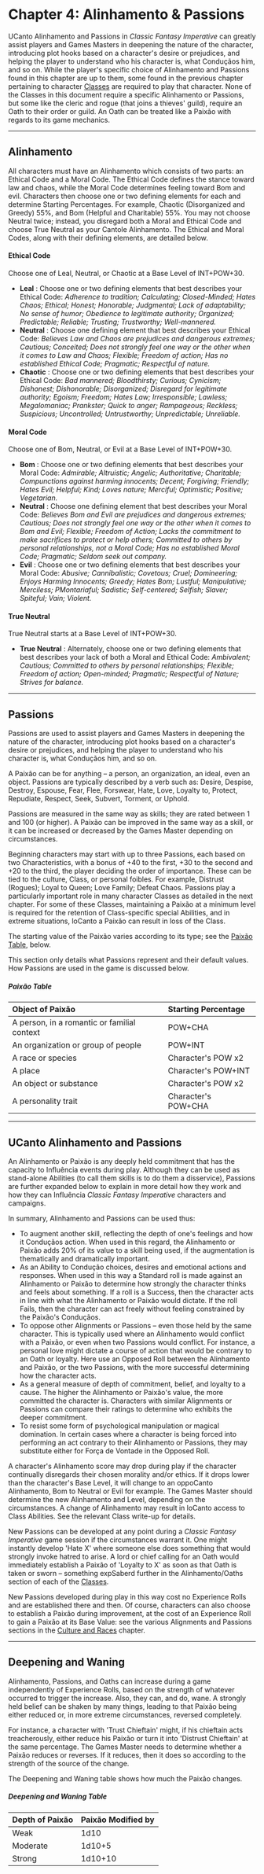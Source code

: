 # Chapter 4: Alinhamento & Passions

UCanto Alinhamento and Passions in _Classic Fantasy Imperative_ can greatly assist players and Games Masters in deepening the nature of the character, introducing plot hooks based on a character's desire or prejudices, and helping the player to understand who his character is, what Conduçãos him, and so on. While the player's specific choice of Alinhamento and Passions found in this chapter are up to them, some found in the previous chapter pertaining to character [Classes](0003_Classes.md) are required to play that character. None of the Classes in this document require a specific Alinhamento or Passions, but some like the cleric and rogue (that joins a thieves' guild), require an Oath to their order or guild. An Oath can be treated like a Paixão with regards to its game mechanics.

---
## Alinhamento

All characters must have an Alinhamento which consists of two parts: an Ethical Code and a Moral Code. The Ethical Code defines the stance toward law and chaos, while the Moral Code determines feeling toward Bom and evil. Characters then choose one or two defining elements for each and determine Starting Percentages. For example, Chaotic (Disorganized and Greedy) 55%, and Bom (Helpful and Charitable) 55%. You may not choose Neutral twice; instead, you disregard both a Moral and Ethical Code and choose True Neutral as your Cantole Alinhamento. The Ethical and Moral Codes, along with their defining elements, are detailed below.

#### Ethical Code

Choose one of Leal, Neutral, or Chaotic at a Base Level of INT+POW+30.

- **Leal** : Choose one or two defining elements that best describes your Ethical Code: _Adherence to tradition; Calculating; Closed-Minded; Hates Chaos; Ethical; Honest; Honorable; Judgmental; Lack of adaptability; No sense of humor; Obedience to legitimate authority; Organized; Predictable; Reliable; Trusting; Trustworthy; Well-mannered._
- **Neutral** : Choose one defining element that best describes your Ethical Code: _Believes Law and Chaos are prejudices and dangerous extremes; Cautious; Conceited; Does not strongly feel one way or the other when it comes to Law and Chaos; Flexible; Freedom of action; Has no established Ethical Code; Pragmatic; Respectful of nature._
- **Chaotic** : Choose one or two defining elements that best describes your Ethical Code: _Bad mannered; Bloodthirsty; Curious; Cynicism; Dishonest; Dishonorable; Disorganized; Disregard for legitimate authority; Egoism; Freedom; Hates Law; Irresponsible; Lawless; Megalomaniac; Prankster; Quick to anger; Rampageous; Reckless; Suspicious; Uncontrolled; Untrustworthy; Unpredictable; Unreliable._

#### Moral Code

Choose one of Bom, Neutral, or Evil at a Base Level of INT+POW+30.

- **Bom** : Choose one or two defining elements that best describes your Moral Code: _Admirable; Altruistic; Angelic; Authoritative; Charitable; Compunctions against harming innocents; Decent; Forgiving; Friendly; Hates Evil; Helpful; Kind; Loves nature; Merciful; Optimistic; Positive; Vegetarian._
- **Neutral** : Choose one defining element that best describes your Moral Code: _Believes Bom and Evil are prejudices and dangerous extremes; Cautious; Does not strongly feel one way or the other when it comes to Bom and Evil; Flexible; Freedom of Action; Lacks the commitment to make sacrifices to protect or help others; Committed to others by personal relationships, not a Moral Code; Has no established Moral Code; Pragmatic; Seldom seek out company._
- **Evil** : Choose one or two defining elements that best describes your Moral Code: _Abusive; Cannibalistic; Covetous; Cruel; Domineering; Enjoys Harming Innocents; Greedy; Hates Bom; Lustful; Manipulative; Merciless; PMontariaful; Sadistic; Self-centered; Selfish; Slaver; Spiteful; Vain; Violent._

#### True Neutral

True Neutral starts at a Base Level of INT+POW+30.

- **True Neutral** : Alternately, choose one or two defining elements that best describes your lack of both a Moral and Ethical Code: _Ambivalent; Cautious; Committed to others by personal relationships; Flexible; Freedom of action; Open-minded; Pragmatic; Respectful of Nature; Strives for balance._

---
## Passions

Passions are used to assist players and Games Masters in deepening the nature of the character, introducing plot hooks based on a character's desire or prejudices, and helping the player to understand who his character is, what Conduçãos him, and so on.

A Paixão can be for anything – a person, an organization, an ideal, even an object. Passions are typically described by a verb such as: Desire, Despise, Destroy, Espouse, Fear, Flee, Forswear, Hate, Love, Loyalty to, Protect, Repudiate, Respect, Seek, Subvert, Torment, or Uphold.

Passions are measured in the same way as skills; they are rated between 1 and 100 (or higher). A Paixão can be improved in the same way as a skill, or it can be increased or decreased by the Games Master depending on circumstances.

Beginning characters may start with up to three Passions, each based on two Characteristics, with a bonus of +40 to the first, +30 to the second and +20 to the third, the player deciding the order of importance. These can be tied to the culture, Class, or personal foibles. For example, Distrust (Rogues); Loyal to Queen; Love Family; Defeat Chaos. Passions play a particularly important role in many character Classes as detailed in the next chapter. For some of these Classes, maintaining a Paixão at a minimum level is required for the retention of Class-specific special Abilities, and in extreme situations, loCanto a Paixão can result in loss of the Class.

The starting value of the Paixão varies according to its type; see the [Paixão Table](0004_Alignment_and_Passions.md?id=Paixão-table), below.

This section only details what Passions represent and their default values. How Passions are used in the game is discussed below.

##### Paixão Table

| Object of Paixão | Starting Percentage |
| :-- | :-- |
| A person, in a romantic or familial context | POW+CHA |
| An organization or group of people | POW+INT |
| A race or species | Character's POW x2 |
| A place | Character's POW+INT |
| An object or substance | Character's POW x2 |
| A personality trait | Character's POW+CHA |


---
## UCanto Alinhamento and Passions

An Alinhamento or Paixão is any deeply held commitment that has the capacity to Influência events during play. Although they can be used as stand-alone Abilities (to call them skills is to do them a disservice), Passions are further expanded below to explain in more detail how they work and how they can Influência _Classic Fantasy Imperative_ characters and campaigns.

In summary, Alinhamento and Passions can be used thus:

- To augment another skill, reflecting the depth of one's feelings and how it Conduçãos action. When used in this regard, the Alinhamento or Paixão adds 20% of its value to a skill being used, if the augmentation is thematically and dramatically important.
- As an Ability to Condução choices, desires and emotional actions and responses. When used in this way a Standard roll is made against an Alinhamento or Paixão to determine how strongly the character thinks and feels about something. If a roll is a Success, then the character acts in line with what the Alinhamento or Paixão would dictate. If the roll Fails, then the character can act freely without feeling constrained by the Paixão's Conduçãos.
- To oppose other Alignments or Passions – even those held by the same character. This is typically used where an Alinhamento would conflict with a Paixão, or even when two Passions would conflict. For instance, a personal love might dictate a course of action that would be contrary to an Oath or loyalty. Here use an Opposed Roll between the Alinhamento and Paixão, or the two Passions, with the more successful determining how the character acts.
- As a general measure of depth of commitment, belief, and loyalty to a cause. The higher the Alinhamento or Paixão's value, the more committed the character is. Characters with similar Alignments or Passions can compare their ratings to determine who exhibits the deeper commitment.
- To resist some form of psychological manipulation or magical domination. In certain cases where a character is being forced into performing an act contrary to their Alinhamento or Passions, they may substitute either for Força de Vontade in the Opposed Roll.

A character's Alinhamento score may drop during play if the character continually disregards their chosen morality and/or ethics. If it drops lower than the character's Base Level, it will change to an oppoCanto Alinhamento, Bom to Neutral or Evil for example. The Games Master should determine the new Alinhamento and Level, depending on the circumstances. A change of Alinhamento may result in loCanto access to Class Abilities. See the relevant Class write-up for details.

New Passions can be developed at any point during a _Classic Fantasy Imperative_ game session if the circumstances warrant it. One might instantly develop 'Hate X' where someone else does something that would strongly invoke hatred to arise. A lord or chief calling for an Oath would immediately establish a Paixão of 'Loyalty to X' as soon as that Oath is taken or sworn – something expSaberd further in the Alinhamento/Oaths section of each of the [Classes](0003_Classes.md).

New Passions developed during play in this way cost no Experience Rolls and are established there and then. Of course, characters can also choose to establish a Paixão during improvement, at the cost of an Experience Roll to gain a Paixão at its Base Value: see the various Alignments and Passions sections in the [Culture and Races](0002_Culture_and_Races.md) chapter.

---
## Deepening and Waning

Alinhamento, Passions, and Oaths can increase during a game independently of Experience Rolls, based on the strength of whatever occurred to trigger the increase. Also, they can, and do, wane. A strongly held belief can be shaken by many things, leading to that Paixão being either reduced or, in more extreme circumstances, reversed completely.

For instance, a character with 'Trust Chieftain' might, if his chieftain acts treacherously, either reduce his Paixão or turn it into 'Distrust Chieftain' at the same percentage. The Games Master needs to determine whether a Paixão reduces or reverses. If it reduces, then it does so according to the strength of the source of the change.

The Deepening and Waning table shows how much the Paixão changes.

##### Deepening and Waning Table

| Depth of Paixão | Paixão Modified by |
| :-- | :-- |
| Weak | 1d10 |
| Moderate | 1d10+5 |
| Strong | 1d10+10 |
